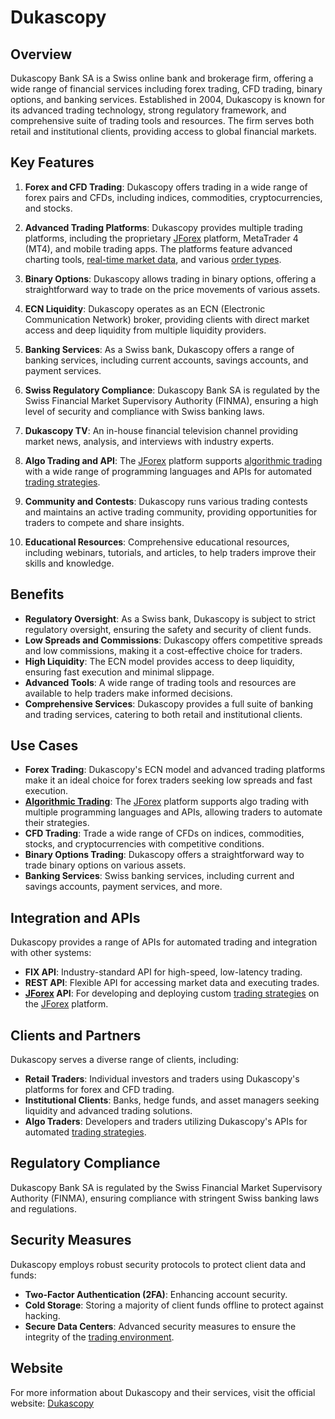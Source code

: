 # Dukascopy

## Overview
Dukascopy Bank SA is a Swiss online bank and brokerage firm, offering a wide range of financial services including forex trading, CFD trading, binary options, and banking services. Established in 2004, Dukascopy is known for its advanced trading technology, strong regulatory framework, and comprehensive suite of trading tools and resources. The firm serves both retail and institutional clients, providing access to global financial markets.

## Key Features
1. **Forex and CFD Trading**: Dukascopy offers trading in a wide range of forex pairs and CFDs, including indices, commodities, cryptocurrencies, and stocks.

2. **Advanced Trading Platforms**: Dukascopy provides multiple trading platforms, including the proprietary [JForex](../j/jforex.md) platform, MetaTrader 4 (MT4), and mobile trading apps. The platforms feature advanced charting tools, [real-time market data](../r/real-time_market_data.md), and various [order types](../o/order_types_in_trading.md).

3. **Binary Options**: Dukascopy allows trading in binary options, offering a straightforward way to trade on the price movements of various assets.

4. **ECN Liquidity**: Dukascopy operates as an ECN (Electronic Communication Network) broker, providing clients with direct market access and deep liquidity from multiple liquidity providers.

5. **Banking Services**: As a Swiss bank, Dukascopy offers a range of banking services, including current accounts, savings accounts, and payment services.

6. **Swiss Regulatory Compliance**: Dukascopy Bank SA is regulated by the Swiss Financial Market Supervisory Authority (FINMA), ensuring a high level of security and compliance with Swiss banking laws.

7. **Dukascopy TV**: An in-house financial television channel providing market news, analysis, and interviews with industry experts.

8. **Algo Trading and API**: The [JForex](../j/jforex.md) platform supports [algorithmic trading](../a/algorithmic_trading.md) with a wide range of programming languages and APIs for automated [trading strategies](../t/trading_strategies.md).

9. **Community and Contests**: Dukascopy runs various trading contests and maintains an active trading community, providing opportunities for traders to compete and share insights.

10. **Educational Resources**: Comprehensive educational resources, including webinars, tutorials, and articles, to help traders improve their skills and knowledge.

## Benefits
- **Regulatory Oversight**: As a Swiss bank, Dukascopy is subject to strict regulatory oversight, ensuring the safety and security of client funds.
- **Low Spreads and Commissions**: Dukascopy offers competitive spreads and low commissions, making it a cost-effective choice for traders.
- **High Liquidity**: The ECN model provides access to deep liquidity, ensuring fast execution and minimal slippage.
- **Advanced Tools**: A wide range of trading tools and resources are available to help traders make informed decisions.
- **Comprehensive Services**: Dukascopy provides a full suite of banking and trading services, catering to both retail and institutional clients.

## Use Cases
- **Forex Trading**: Dukascopy's ECN model and advanced trading platforms make it an ideal choice for forex traders seeking low spreads and fast execution.
- **[Algorithmic Trading](../a/algorithmic_trading.md)**: The [JForex](../j/jforex.md) platform supports algo trading with multiple programming languages and APIs, allowing traders to automate their strategies.
- **CFD Trading**: Trade a wide range of CFDs on indices, commodities, stocks, and cryptocurrencies with competitive conditions.
- **Binary Options Trading**: Dukascopy offers a straightforward way to trade binary options on various assets.
- **Banking Services**: Swiss banking services, including current and savings accounts, payment services, and more.

## Integration and APIs
Dukascopy provides a range of APIs for automated trading and integration with other systems:
- **FIX API**: Industry-standard API for high-speed, low-latency trading.
- **REST API**: Flexible API for accessing market data and executing trades.
- **[JForex](../j/jforex.md) API**: For developing and deploying custom [trading strategies](../t/trading_strategies.md) on the [JForex](../j/jforex.md) platform.

## Clients and Partners
Dukascopy serves a diverse range of clients, including:
- **Retail Traders**: Individual investors and traders using Dukascopy's platforms for forex and CFD trading.
- **Institutional Clients**: Banks, hedge funds, and asset managers seeking liquidity and advanced trading solutions.
- **Algo Traders**: Developers and traders utilizing Dukascopy's APIs for automated [trading strategies](../t/trading_strategies.md).

## Regulatory Compliance
Dukascopy Bank SA is regulated by the Swiss Financial Market Supervisory Authority (FINMA), ensuring compliance with stringent Swiss banking laws and regulations.

## Security Measures
Dukascopy employs robust security protocols to protect client data and funds:
- **Two-Factor Authentication (2FA)**: Enhancing account security.
- **Cold Storage**: Storing a majority of client funds offline to protect against hacking.
- **Secure Data Centers**: Advanced security measures to ensure the integrity of the [trading environment](../t/trading_environment.md).

## Website
For more information about Dukascopy and their services, visit the official website: [Dukascopy](https://www.dukascopy.com/)